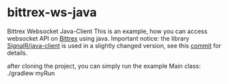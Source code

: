 # bittrex-ws-java
Bittrex Websocket Java-Client
This is an example, how you can access websocket API on [Bittrex](https://bittrex.com/) using java.
Important notice: the library [SignalR/java-client](https://github.com/SignalR/java-client) is used in a slightly changed version, see this [commit](https://github.com/andre77/java-client/commit/5885c53061fd2d3854fd1611457d37393f383e16) for details.

after cloning the project, you can simply run the example Main class: ./gradlew myRun
